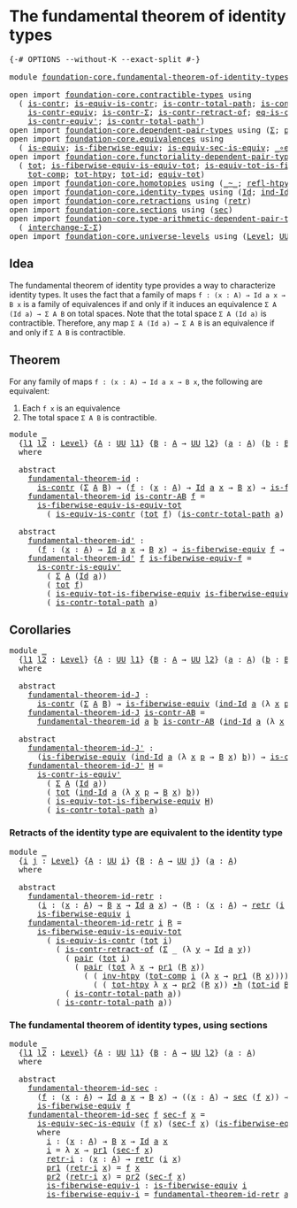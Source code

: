 # The fundamental theorem of identity types

<pre class="Agda"><a id="54" class="Symbol">{-#</a> <a id="58" class="Keyword">OPTIONS</a> <a id="66" class="Pragma">--without-K</a> <a id="78" class="Pragma">--exact-split</a> <a id="92" class="Symbol">#-}</a>

<a id="97" class="Keyword">module</a> <a id="104" href="foundation-core.fundamental-theorem-of-identity-types.html" class="Module">foundation-core.fundamental-theorem-of-identity-types</a> <a id="158" class="Keyword">where</a>

<a id="165" class="Keyword">open</a> <a id="170" class="Keyword">import</a> <a id="177" href="foundation-core.contractible-types.html" class="Module">foundation-core.contractible-types</a> <a id="212" class="Keyword">using</a>
  <a id="220" class="Symbol">(</a> <a id="222" href="foundation-core.contractible-types.html#925" class="Function">is-contr</a><a id="230" class="Symbol">;</a> <a id="232" href="foundation-core.contractible-types.html#3973" class="Function">is-equiv-is-contr</a><a id="249" class="Symbol">;</a> <a id="251" href="foundation-core.contractible-types.html#1970" class="Function">is-contr-total-path</a><a id="270" class="Symbol">;</a> <a id="272" href="foundation-core.contractible-types.html#3461" class="Function">is-contr-is-equiv&#39;</a><a id="290" class="Symbol">;</a>
    <a id="296" href="foundation-core.contractible-types.html#3230" class="Function">is-contr-equiv</a><a id="310" class="Symbol">;</a> <a id="312" href="foundation-core.contractible-types.html#6185" class="Function">is-contr-Σ</a><a id="322" class="Symbol">;</a> <a id="324" href="foundation-core.contractible-types.html#2552" class="Function">is-contr-retract-of</a><a id="343" class="Symbol">;</a> <a id="345" href="foundation-core.contractible-types.html#1232" class="Function">eq-is-contr</a><a id="356" class="Symbol">;</a>
    <a id="362" href="foundation-core.contractible-types.html#3739" class="Function">is-contr-equiv&#39;</a><a id="377" class="Symbol">;</a> <a id="379" href="foundation-core.contractible-types.html#2189" class="Function">is-contr-total-path&#39;</a><a id="399" class="Symbol">)</a>
<a id="401" class="Keyword">open</a> <a id="406" class="Keyword">import</a> <a id="413" href="foundation-core.dependent-pair-types.html" class="Module">foundation-core.dependent-pair-types</a> <a id="450" class="Keyword">using</a> <a id="456" class="Symbol">(</a><a id="457" href="foundation-core.dependent-pair-types.html#502" class="Record">Σ</a><a id="458" class="Symbol">;</a> <a id="460" href="foundation-core.dependent-pair-types.html#575" class="InductiveConstructor">pair</a><a id="464" class="Symbol">;</a> <a id="466" href="foundation-core.dependent-pair-types.html#592" class="Field">pr1</a><a id="469" class="Symbol">;</a> <a id="471" href="foundation-core.dependent-pair-types.html#604" class="Field">pr2</a><a id="474" class="Symbol">)</a>
<a id="476" class="Keyword">open</a> <a id="481" class="Keyword">import</a> <a id="488" href="foundation-core.equivalences.html" class="Module">foundation-core.equivalences</a> <a id="517" class="Keyword">using</a>
  <a id="525" class="Symbol">(</a> <a id="527" href="foundation-core.equivalences.html#1542" class="Function">is-equiv</a><a id="535" class="Symbol">;</a> <a id="537" href="foundation-core.equivalences.html#2081" class="Function">is-fiberwise-equiv</a><a id="555" class="Symbol">;</a> <a id="557" href="foundation-core.equivalences.html#12321" class="Function">is-equiv-sec-is-equiv</a><a id="578" class="Symbol">;</a> <a id="580" href="foundation-core.equivalences.html#7843" class="Function Operator">_∘e_</a><a id="584" class="Symbol">)</a>
<a id="586" class="Keyword">open</a> <a id="591" class="Keyword">import</a> <a id="598" href="foundation-core.functoriality-dependent-pair-types.html" class="Module">foundation-core.functoriality-dependent-pair-types</a> <a id="649" class="Keyword">using</a>
  <a id="657" class="Symbol">(</a> <a id="659" href="foundation-core.functoriality-dependent-pair-types.html#1881" class="Function">tot</a><a id="662" class="Symbol">;</a> <a id="664" href="foundation-core.functoriality-dependent-pair-types.html#6256" class="Function">is-fiberwise-equiv-is-equiv-tot</a><a id="695" class="Symbol">;</a> <a id="697" href="foundation-core.functoriality-dependent-pair-types.html#5869" class="Function">is-equiv-tot-is-fiberwise-equiv</a><a id="728" class="Symbol">;</a>
    <a id="734" href="foundation-core.functoriality-dependent-pair-types.html#3213" class="Function">tot-comp</a><a id="742" class="Symbol">;</a> <a id="744" href="foundation-core.functoriality-dependent-pair-types.html#2789" class="Function">tot-htpy</a><a id="752" class="Symbol">;</a> <a id="754" href="foundation-core.functoriality-dependent-pair-types.html#3042" class="Function">tot-id</a><a id="760" class="Symbol">;</a> <a id="762" href="foundation-core.functoriality-dependent-pair-types.html#6804" class="Function">equiv-tot</a><a id="771" class="Symbol">)</a>
<a id="773" class="Keyword">open</a> <a id="778" class="Keyword">import</a> <a id="785" href="foundation-core.homotopies.html" class="Module">foundation-core.homotopies</a> <a id="812" class="Keyword">using</a> <a id="818" class="Symbol">(</a><a id="819" href="foundation-core.homotopies.html#467" class="Function Operator">_~_</a><a id="822" class="Symbol">;</a> <a id="824" href="foundation-core.homotopies.html#632" class="Function">refl-htpy</a><a id="833" class="Symbol">;</a> <a id="835" href="foundation-core.homotopies.html#889" class="Function">inv-htpy</a><a id="843" class="Symbol">;</a> <a id="845" href="foundation-core.homotopies.html#1058" class="Function Operator">_∙h_</a><a id="849" class="Symbol">)</a>
<a id="851" class="Keyword">open</a> <a id="856" class="Keyword">import</a> <a id="863" href="foundation-core.identity-types.html" class="Module">foundation-core.identity-types</a> <a id="894" class="Keyword">using</a> <a id="900" class="Symbol">(</a><a id="901" href="foundation-core.identity-types.html#641" class="Datatype">Id</a><a id="903" class="Symbol">;</a> <a id="905" href="foundation-core.identity-types.html#979" class="Function">ind-Id</a><a id="911" class="Symbol">;</a> <a id="913" href="foundation-core.identity-types.html#1552" class="Function">inv</a><a id="916" class="Symbol">;</a> <a id="918" href="foundation-core.identity-types.html#1239" class="Function Operator">_∙_</a><a id="921" class="Symbol">)</a>
<a id="923" class="Keyword">open</a> <a id="928" class="Keyword">import</a> <a id="935" href="foundation-core.retractions.html" class="Module">foundation-core.retractions</a> <a id="963" class="Keyword">using</a> <a id="969" class="Symbol">(</a><a id="970" href="foundation-core.retractions.html#593" class="Function">retr</a><a id="974" class="Symbol">)</a>
<a id="976" class="Keyword">open</a> <a id="981" class="Keyword">import</a> <a id="988" href="foundation-core.sections.html" class="Module">foundation-core.sections</a> <a id="1013" class="Keyword">using</a> <a id="1019" class="Symbol">(</a><a id="1020" href="foundation-core.sections.html#521" class="Function">sec</a><a id="1023" class="Symbol">)</a>
<a id="1025" class="Keyword">open</a> <a id="1030" class="Keyword">import</a> <a id="1037" href="foundation-core.type-arithmetic-dependent-pair-types.html" class="Module">foundation-core.type-arithmetic-dependent-pair-types</a> <a id="1090" class="Keyword">using</a>
  <a id="1098" class="Symbol">(</a> <a id="1100" href="foundation-core.type-arithmetic-dependent-pair-types.html#8847" class="Function">interchange-Σ-Σ</a><a id="1115" class="Symbol">)</a>
<a id="1117" class="Keyword">open</a> <a id="1122" class="Keyword">import</a> <a id="1129" href="foundation-core.universe-levels.html" class="Module">foundation-core.universe-levels</a> <a id="1161" class="Keyword">using</a> <a id="1167" class="Symbol">(</a><a id="1168" href="Agda.Primitive.html#597" class="Postulate">Level</a><a id="1173" class="Symbol">;</a> <a id="1175" href="foundation-core.universe-levels.html#222" class="Primitive">UU</a><a id="1177" class="Symbol">)</a>
</pre>
## Idea

The fundamental theorem of identity type provides a way to characterize identity types. It uses the fact that a family of maps `f : (x : A) → Id a x → B x` is a family of equivalences if and only if it induces an equivalence `Σ A (Id a) → Σ A B` on total spaces. Note that the total space `Σ A (Id a)` is contractible. Therefore, any map `Σ A (Id a) → Σ A B` is an equivalence if and only if `Σ A B` is contractible.

## Theorem

For any family of maps `f : (x : A) → Id a x → B x`, the following are equivalent:
1. Each `f x` is an equivalence
2. The total space `Σ A B` is contractible.

<pre class="Agda"><a id="1791" class="Keyword">module</a> <a id="1798" href="foundation-core.fundamental-theorem-of-identity-types.html#1798" class="Module">_</a>
  <a id="1802" class="Symbol">{</a><a id="1803" href="foundation-core.fundamental-theorem-of-identity-types.html#1803" class="Bound">l1</a> <a id="1806" href="foundation-core.fundamental-theorem-of-identity-types.html#1806" class="Bound">l2</a> <a id="1809" class="Symbol">:</a> <a id="1811" href="Agda.Primitive.html#597" class="Postulate">Level</a><a id="1816" class="Symbol">}</a> <a id="1818" class="Symbol">{</a><a id="1819" href="foundation-core.fundamental-theorem-of-identity-types.html#1819" class="Bound">A</a> <a id="1821" class="Symbol">:</a> <a id="1823" href="foundation-core.universe-levels.html#222" class="Primitive">UU</a> <a id="1826" href="foundation-core.fundamental-theorem-of-identity-types.html#1803" class="Bound">l1</a><a id="1828" class="Symbol">}</a> <a id="1830" class="Symbol">{</a><a id="1831" href="foundation-core.fundamental-theorem-of-identity-types.html#1831" class="Bound">B</a> <a id="1833" class="Symbol">:</a> <a id="1835" href="foundation-core.fundamental-theorem-of-identity-types.html#1819" class="Bound">A</a> <a id="1837" class="Symbol">→</a> <a id="1839" href="foundation-core.universe-levels.html#222" class="Primitive">UU</a> <a id="1842" href="foundation-core.fundamental-theorem-of-identity-types.html#1806" class="Bound">l2</a><a id="1844" class="Symbol">}</a> <a id="1846" class="Symbol">(</a><a id="1847" href="foundation-core.fundamental-theorem-of-identity-types.html#1847" class="Bound">a</a> <a id="1849" class="Symbol">:</a> <a id="1851" href="foundation-core.fundamental-theorem-of-identity-types.html#1819" class="Bound">A</a><a id="1852" class="Symbol">)</a> <a id="1854" class="Symbol">(</a><a id="1855" href="foundation-core.fundamental-theorem-of-identity-types.html#1855" class="Bound">b</a> <a id="1857" class="Symbol">:</a> <a id="1859" href="foundation-core.fundamental-theorem-of-identity-types.html#1831" class="Bound">B</a> <a id="1861" href="foundation-core.fundamental-theorem-of-identity-types.html#1847" class="Bound">a</a><a id="1862" class="Symbol">)</a>
  <a id="1866" class="Keyword">where</a>

  <a id="1875" class="Keyword">abstract</a>
    <a id="1888" href="foundation-core.fundamental-theorem-of-identity-types.html#1888" class="Function">fundamental-theorem-id</a> <a id="1911" class="Symbol">:</a>
      <a id="1919" href="foundation-core.contractible-types.html#925" class="Function">is-contr</a> <a id="1928" class="Symbol">(</a><a id="1929" href="foundation-core.dependent-pair-types.html#502" class="Record">Σ</a> <a id="1931" href="foundation-core.fundamental-theorem-of-identity-types.html#1819" class="Bound">A</a> <a id="1933" href="foundation-core.fundamental-theorem-of-identity-types.html#1831" class="Bound">B</a><a id="1934" class="Symbol">)</a> <a id="1936" class="Symbol">→</a> <a id="1938" class="Symbol">(</a><a id="1939" href="foundation-core.fundamental-theorem-of-identity-types.html#1939" class="Bound">f</a> <a id="1941" class="Symbol">:</a> <a id="1943" class="Symbol">(</a><a id="1944" href="foundation-core.fundamental-theorem-of-identity-types.html#1944" class="Bound">x</a> <a id="1946" class="Symbol">:</a> <a id="1948" href="foundation-core.fundamental-theorem-of-identity-types.html#1819" class="Bound">A</a><a id="1949" class="Symbol">)</a> <a id="1951" class="Symbol">→</a> <a id="1953" href="foundation-core.identity-types.html#641" class="Datatype">Id</a> <a id="1956" href="foundation-core.fundamental-theorem-of-identity-types.html#1847" class="Bound">a</a> <a id="1958" href="foundation-core.fundamental-theorem-of-identity-types.html#1944" class="Bound">x</a> <a id="1960" class="Symbol">→</a> <a id="1962" href="foundation-core.fundamental-theorem-of-identity-types.html#1831" class="Bound">B</a> <a id="1964" href="foundation-core.fundamental-theorem-of-identity-types.html#1944" class="Bound">x</a><a id="1965" class="Symbol">)</a> <a id="1967" class="Symbol">→</a> <a id="1969" href="foundation-core.equivalences.html#2081" class="Function">is-fiberwise-equiv</a> <a id="1988" href="foundation-core.fundamental-theorem-of-identity-types.html#1939" class="Bound">f</a>
    <a id="1994" href="foundation-core.fundamental-theorem-of-identity-types.html#1888" class="Function">fundamental-theorem-id</a> <a id="2017" href="foundation-core.fundamental-theorem-of-identity-types.html#2017" class="Bound">is-contr-AB</a> <a id="2029" href="foundation-core.fundamental-theorem-of-identity-types.html#2029" class="Bound">f</a> <a id="2031" class="Symbol">=</a>
      <a id="2039" href="foundation-core.functoriality-dependent-pair-types.html#6256" class="Function">is-fiberwise-equiv-is-equiv-tot</a>
        <a id="2079" class="Symbol">(</a> <a id="2081" href="foundation-core.contractible-types.html#3973" class="Function">is-equiv-is-contr</a> <a id="2099" class="Symbol">(</a><a id="2100" href="foundation-core.functoriality-dependent-pair-types.html#1881" class="Function">tot</a> <a id="2104" href="foundation-core.fundamental-theorem-of-identity-types.html#2029" class="Bound">f</a><a id="2105" class="Symbol">)</a> <a id="2107" class="Symbol">(</a><a id="2108" href="foundation-core.contractible-types.html#1970" class="Function">is-contr-total-path</a> <a id="2128" href="foundation-core.fundamental-theorem-of-identity-types.html#1847" class="Bound">a</a><a id="2129" class="Symbol">)</a> <a id="2131" href="foundation-core.fundamental-theorem-of-identity-types.html#2017" class="Bound">is-contr-AB</a><a id="2142" class="Symbol">)</a>

  <a id="2147" class="Keyword">abstract</a>
    <a id="2160" href="foundation-core.fundamental-theorem-of-identity-types.html#2160" class="Function">fundamental-theorem-id&#39;</a> <a id="2184" class="Symbol">:</a>
      <a id="2192" class="Symbol">(</a><a id="2193" href="foundation-core.fundamental-theorem-of-identity-types.html#2193" class="Bound">f</a> <a id="2195" class="Symbol">:</a> <a id="2197" class="Symbol">(</a><a id="2198" href="foundation-core.fundamental-theorem-of-identity-types.html#2198" class="Bound">x</a> <a id="2200" class="Symbol">:</a> <a id="2202" href="foundation-core.fundamental-theorem-of-identity-types.html#1819" class="Bound">A</a><a id="2203" class="Symbol">)</a> <a id="2205" class="Symbol">→</a> <a id="2207" href="foundation-core.identity-types.html#641" class="Datatype">Id</a> <a id="2210" href="foundation-core.fundamental-theorem-of-identity-types.html#1847" class="Bound">a</a> <a id="2212" href="foundation-core.fundamental-theorem-of-identity-types.html#2198" class="Bound">x</a> <a id="2214" class="Symbol">→</a> <a id="2216" href="foundation-core.fundamental-theorem-of-identity-types.html#1831" class="Bound">B</a> <a id="2218" href="foundation-core.fundamental-theorem-of-identity-types.html#2198" class="Bound">x</a><a id="2219" class="Symbol">)</a> <a id="2221" class="Symbol">→</a> <a id="2223" href="foundation-core.equivalences.html#2081" class="Function">is-fiberwise-equiv</a> <a id="2242" href="foundation-core.fundamental-theorem-of-identity-types.html#2193" class="Bound">f</a> <a id="2244" class="Symbol">→</a> <a id="2246" href="foundation-core.contractible-types.html#925" class="Function">is-contr</a> <a id="2255" class="Symbol">(</a><a id="2256" href="foundation-core.dependent-pair-types.html#502" class="Record">Σ</a> <a id="2258" href="foundation-core.fundamental-theorem-of-identity-types.html#1819" class="Bound">A</a> <a id="2260" href="foundation-core.fundamental-theorem-of-identity-types.html#1831" class="Bound">B</a><a id="2261" class="Symbol">)</a>
    <a id="2267" href="foundation-core.fundamental-theorem-of-identity-types.html#2160" class="Function">fundamental-theorem-id&#39;</a> <a id="2291" href="foundation-core.fundamental-theorem-of-identity-types.html#2291" class="Bound">f</a> <a id="2293" href="foundation-core.fundamental-theorem-of-identity-types.html#2293" class="Bound">is-fiberwise-equiv-f</a> <a id="2314" class="Symbol">=</a>
      <a id="2322" href="foundation-core.contractible-types.html#3461" class="Function">is-contr-is-equiv&#39;</a>
        <a id="2349" class="Symbol">(</a> <a id="2351" href="foundation-core.dependent-pair-types.html#502" class="Record">Σ</a> <a id="2353" href="foundation-core.fundamental-theorem-of-identity-types.html#1819" class="Bound">A</a> <a id="2355" class="Symbol">(</a><a id="2356" href="foundation-core.identity-types.html#641" class="Datatype">Id</a> <a id="2359" href="foundation-core.fundamental-theorem-of-identity-types.html#1847" class="Bound">a</a><a id="2360" class="Symbol">))</a>
        <a id="2371" class="Symbol">(</a> <a id="2373" href="foundation-core.functoriality-dependent-pair-types.html#1881" class="Function">tot</a> <a id="2377" href="foundation-core.fundamental-theorem-of-identity-types.html#2291" class="Bound">f</a><a id="2378" class="Symbol">)</a>
        <a id="2388" class="Symbol">(</a> <a id="2390" href="foundation-core.functoriality-dependent-pair-types.html#5869" class="Function">is-equiv-tot-is-fiberwise-equiv</a> <a id="2422" href="foundation-core.fundamental-theorem-of-identity-types.html#2293" class="Bound">is-fiberwise-equiv-f</a><a id="2442" class="Symbol">)</a>
        <a id="2452" class="Symbol">(</a> <a id="2454" href="foundation-core.contractible-types.html#1970" class="Function">is-contr-total-path</a> <a id="2474" href="foundation-core.fundamental-theorem-of-identity-types.html#1847" class="Bound">a</a><a id="2475" class="Symbol">)</a>
</pre>
## Corollaries

<pre class="Agda"><a id="2506" class="Keyword">module</a> <a id="2513" href="foundation-core.fundamental-theorem-of-identity-types.html#2513" class="Module">_</a>
  <a id="2517" class="Symbol">{</a><a id="2518" href="foundation-core.fundamental-theorem-of-identity-types.html#2518" class="Bound">l1</a> <a id="2521" href="foundation-core.fundamental-theorem-of-identity-types.html#2521" class="Bound">l2</a> <a id="2524" class="Symbol">:</a> <a id="2526" href="Agda.Primitive.html#597" class="Postulate">Level</a><a id="2531" class="Symbol">}</a> <a id="2533" class="Symbol">{</a><a id="2534" href="foundation-core.fundamental-theorem-of-identity-types.html#2534" class="Bound">A</a> <a id="2536" class="Symbol">:</a> <a id="2538" href="foundation-core.universe-levels.html#222" class="Primitive">UU</a> <a id="2541" href="foundation-core.fundamental-theorem-of-identity-types.html#2518" class="Bound">l1</a><a id="2543" class="Symbol">}</a> <a id="2545" class="Symbol">{</a><a id="2546" href="foundation-core.fundamental-theorem-of-identity-types.html#2546" class="Bound">B</a> <a id="2548" class="Symbol">:</a> <a id="2550" href="foundation-core.fundamental-theorem-of-identity-types.html#2534" class="Bound">A</a> <a id="2552" class="Symbol">→</a> <a id="2554" href="foundation-core.universe-levels.html#222" class="Primitive">UU</a> <a id="2557" href="foundation-core.fundamental-theorem-of-identity-types.html#2521" class="Bound">l2</a><a id="2559" class="Symbol">}</a> <a id="2561" class="Symbol">(</a><a id="2562" href="foundation-core.fundamental-theorem-of-identity-types.html#2562" class="Bound">a</a> <a id="2564" class="Symbol">:</a> <a id="2566" href="foundation-core.fundamental-theorem-of-identity-types.html#2534" class="Bound">A</a><a id="2567" class="Symbol">)</a> <a id="2569" class="Symbol">(</a><a id="2570" href="foundation-core.fundamental-theorem-of-identity-types.html#2570" class="Bound">b</a> <a id="2572" class="Symbol">:</a> <a id="2574" href="foundation-core.fundamental-theorem-of-identity-types.html#2546" class="Bound">B</a> <a id="2576" href="foundation-core.fundamental-theorem-of-identity-types.html#2562" class="Bound">a</a><a id="2577" class="Symbol">)</a>
  <a id="2581" class="Keyword">where</a>
  
  <a id="2592" class="Keyword">abstract</a> 
    <a id="2606" href="foundation-core.fundamental-theorem-of-identity-types.html#2606" class="Function">fundamental-theorem-id-J</a> <a id="2631" class="Symbol">:</a>
      <a id="2639" href="foundation-core.contractible-types.html#925" class="Function">is-contr</a> <a id="2648" class="Symbol">(</a><a id="2649" href="foundation-core.dependent-pair-types.html#502" class="Record">Σ</a> <a id="2651" href="foundation-core.fundamental-theorem-of-identity-types.html#2534" class="Bound">A</a> <a id="2653" href="foundation-core.fundamental-theorem-of-identity-types.html#2546" class="Bound">B</a><a id="2654" class="Symbol">)</a> <a id="2656" class="Symbol">→</a> <a id="2658" href="foundation-core.equivalences.html#2081" class="Function">is-fiberwise-equiv</a> <a id="2677" class="Symbol">(</a><a id="2678" href="foundation-core.identity-types.html#979" class="Function">ind-Id</a> <a id="2685" href="foundation-core.fundamental-theorem-of-identity-types.html#2562" class="Bound">a</a> <a id="2687" class="Symbol">(λ</a> <a id="2690" href="foundation-core.fundamental-theorem-of-identity-types.html#2690" class="Bound">x</a> <a id="2692" href="foundation-core.fundamental-theorem-of-identity-types.html#2692" class="Bound">p</a> <a id="2694" class="Symbol">→</a> <a id="2696" href="foundation-core.fundamental-theorem-of-identity-types.html#2546" class="Bound">B</a> <a id="2698" href="foundation-core.fundamental-theorem-of-identity-types.html#2690" class="Bound">x</a><a id="2699" class="Symbol">)</a> <a id="2701" href="foundation-core.fundamental-theorem-of-identity-types.html#2570" class="Bound">b</a><a id="2702" class="Symbol">)</a>
    <a id="2708" href="foundation-core.fundamental-theorem-of-identity-types.html#2606" class="Function">fundamental-theorem-id-J</a> <a id="2733" href="foundation-core.fundamental-theorem-of-identity-types.html#2733" class="Bound">is-contr-AB</a> <a id="2745" class="Symbol">=</a>
      <a id="2753" href="foundation-core.fundamental-theorem-of-identity-types.html#1888" class="Function">fundamental-theorem-id</a> <a id="2776" href="foundation-core.fundamental-theorem-of-identity-types.html#2562" class="Bound">a</a> <a id="2778" href="foundation-core.fundamental-theorem-of-identity-types.html#2570" class="Bound">b</a> <a id="2780" href="foundation-core.fundamental-theorem-of-identity-types.html#2733" class="Bound">is-contr-AB</a> <a id="2792" class="Symbol">(</a><a id="2793" href="foundation-core.identity-types.html#979" class="Function">ind-Id</a> <a id="2800" href="foundation-core.fundamental-theorem-of-identity-types.html#2562" class="Bound">a</a> <a id="2802" class="Symbol">(λ</a> <a id="2805" href="foundation-core.fundamental-theorem-of-identity-types.html#2805" class="Bound">x</a> <a id="2807" href="foundation-core.fundamental-theorem-of-identity-types.html#2807" class="Bound">p</a> <a id="2809" class="Symbol">→</a> <a id="2811" href="foundation-core.fundamental-theorem-of-identity-types.html#2546" class="Bound">B</a> <a id="2813" href="foundation-core.fundamental-theorem-of-identity-types.html#2805" class="Bound">x</a><a id="2814" class="Symbol">)</a> <a id="2816" href="foundation-core.fundamental-theorem-of-identity-types.html#2570" class="Bound">b</a><a id="2817" class="Symbol">)</a>

  <a id="2822" class="Keyword">abstract</a>
    <a id="2835" href="foundation-core.fundamental-theorem-of-identity-types.html#2835" class="Function">fundamental-theorem-id-J&#39;</a> <a id="2861" class="Symbol">:</a>
      <a id="2869" class="Symbol">(</a><a id="2870" href="foundation-core.equivalences.html#2081" class="Function">is-fiberwise-equiv</a> <a id="2889" class="Symbol">(</a><a id="2890" href="foundation-core.identity-types.html#979" class="Function">ind-Id</a> <a id="2897" href="foundation-core.fundamental-theorem-of-identity-types.html#2562" class="Bound">a</a> <a id="2899" class="Symbol">(λ</a> <a id="2902" href="foundation-core.fundamental-theorem-of-identity-types.html#2902" class="Bound">x</a> <a id="2904" href="foundation-core.fundamental-theorem-of-identity-types.html#2904" class="Bound">p</a> <a id="2906" class="Symbol">→</a> <a id="2908" href="foundation-core.fundamental-theorem-of-identity-types.html#2546" class="Bound">B</a> <a id="2910" href="foundation-core.fundamental-theorem-of-identity-types.html#2902" class="Bound">x</a><a id="2911" class="Symbol">)</a> <a id="2913" href="foundation-core.fundamental-theorem-of-identity-types.html#2570" class="Bound">b</a><a id="2914" class="Symbol">))</a> <a id="2917" class="Symbol">→</a> <a id="2919" href="foundation-core.contractible-types.html#925" class="Function">is-contr</a> <a id="2928" class="Symbol">(</a><a id="2929" href="foundation-core.dependent-pair-types.html#502" class="Record">Σ</a> <a id="2931" href="foundation-core.fundamental-theorem-of-identity-types.html#2534" class="Bound">A</a> <a id="2933" href="foundation-core.fundamental-theorem-of-identity-types.html#2546" class="Bound">B</a><a id="2934" class="Symbol">)</a>
    <a id="2940" href="foundation-core.fundamental-theorem-of-identity-types.html#2835" class="Function">fundamental-theorem-id-J&#39;</a> <a id="2966" href="foundation-core.fundamental-theorem-of-identity-types.html#2966" class="Bound">H</a> <a id="2968" class="Symbol">=</a>
      <a id="2976" href="foundation-core.contractible-types.html#3461" class="Function">is-contr-is-equiv&#39;</a>
        <a id="3003" class="Symbol">(</a> <a id="3005" href="foundation-core.dependent-pair-types.html#502" class="Record">Σ</a> <a id="3007" href="foundation-core.fundamental-theorem-of-identity-types.html#2534" class="Bound">A</a> <a id="3009" class="Symbol">(</a><a id="3010" href="foundation-core.identity-types.html#641" class="Datatype">Id</a> <a id="3013" href="foundation-core.fundamental-theorem-of-identity-types.html#2562" class="Bound">a</a><a id="3014" class="Symbol">))</a>
        <a id="3025" class="Symbol">(</a> <a id="3027" href="foundation-core.functoriality-dependent-pair-types.html#1881" class="Function">tot</a> <a id="3031" class="Symbol">(</a><a id="3032" href="foundation-core.identity-types.html#979" class="Function">ind-Id</a> <a id="3039" href="foundation-core.fundamental-theorem-of-identity-types.html#2562" class="Bound">a</a> <a id="3041" class="Symbol">(λ</a> <a id="3044" href="foundation-core.fundamental-theorem-of-identity-types.html#3044" class="Bound">x</a> <a id="3046" href="foundation-core.fundamental-theorem-of-identity-types.html#3046" class="Bound">p</a> <a id="3048" class="Symbol">→</a> <a id="3050" href="foundation-core.fundamental-theorem-of-identity-types.html#2546" class="Bound">B</a> <a id="3052" href="foundation-core.fundamental-theorem-of-identity-types.html#3044" class="Bound">x</a><a id="3053" class="Symbol">)</a> <a id="3055" href="foundation-core.fundamental-theorem-of-identity-types.html#2570" class="Bound">b</a><a id="3056" class="Symbol">))</a>
        <a id="3067" class="Symbol">(</a> <a id="3069" href="foundation-core.functoriality-dependent-pair-types.html#5869" class="Function">is-equiv-tot-is-fiberwise-equiv</a> <a id="3101" href="foundation-core.fundamental-theorem-of-identity-types.html#2966" class="Bound">H</a><a id="3102" class="Symbol">)</a>
        <a id="3112" class="Symbol">(</a> <a id="3114" href="foundation-core.contractible-types.html#1970" class="Function">is-contr-total-path</a> <a id="3134" href="foundation-core.fundamental-theorem-of-identity-types.html#2562" class="Bound">a</a><a id="3135" class="Symbol">)</a>
</pre>
### Retracts of the identity type are equivalent to the identity type

<pre class="Agda"><a id="3221" class="Keyword">module</a> <a id="3228" href="foundation-core.fundamental-theorem-of-identity-types.html#3228" class="Module">_</a>
  <a id="3232" class="Symbol">{</a><a id="3233" href="foundation-core.fundamental-theorem-of-identity-types.html#3233" class="Bound">i</a> <a id="3235" href="foundation-core.fundamental-theorem-of-identity-types.html#3235" class="Bound">j</a> <a id="3237" class="Symbol">:</a> <a id="3239" href="Agda.Primitive.html#597" class="Postulate">Level</a><a id="3244" class="Symbol">}</a> <a id="3246" class="Symbol">{</a><a id="3247" href="foundation-core.fundamental-theorem-of-identity-types.html#3247" class="Bound">A</a> <a id="3249" class="Symbol">:</a> <a id="3251" href="foundation-core.universe-levels.html#222" class="Primitive">UU</a> <a id="3254" href="foundation-core.fundamental-theorem-of-identity-types.html#3233" class="Bound">i</a><a id="3255" class="Symbol">}</a> <a id="3257" class="Symbol">{</a><a id="3258" href="foundation-core.fundamental-theorem-of-identity-types.html#3258" class="Bound">B</a> <a id="3260" class="Symbol">:</a> <a id="3262" href="foundation-core.fundamental-theorem-of-identity-types.html#3247" class="Bound">A</a> <a id="3264" class="Symbol">→</a> <a id="3266" href="foundation-core.universe-levels.html#222" class="Primitive">UU</a> <a id="3269" href="foundation-core.fundamental-theorem-of-identity-types.html#3235" class="Bound">j</a><a id="3270" class="Symbol">}</a> <a id="3272" class="Symbol">(</a><a id="3273" href="foundation-core.fundamental-theorem-of-identity-types.html#3273" class="Bound">a</a> <a id="3275" class="Symbol">:</a> <a id="3277" href="foundation-core.fundamental-theorem-of-identity-types.html#3247" class="Bound">A</a><a id="3278" class="Symbol">)</a>
  <a id="3282" class="Keyword">where</a>

  <a id="3291" class="Keyword">abstract</a>
    <a id="3304" href="foundation-core.fundamental-theorem-of-identity-types.html#3304" class="Function">fundamental-theorem-id-retr</a> <a id="3332" class="Symbol">:</a>
      <a id="3340" class="Symbol">(</a><a id="3341" href="foundation-core.fundamental-theorem-of-identity-types.html#3341" class="Bound">i</a> <a id="3343" class="Symbol">:</a> <a id="3345" class="Symbol">(</a><a id="3346" href="foundation-core.fundamental-theorem-of-identity-types.html#3346" class="Bound">x</a> <a id="3348" class="Symbol">:</a> <a id="3350" href="foundation-core.fundamental-theorem-of-identity-types.html#3247" class="Bound">A</a><a id="3351" class="Symbol">)</a> <a id="3353" class="Symbol">→</a> <a id="3355" href="foundation-core.fundamental-theorem-of-identity-types.html#3258" class="Bound">B</a> <a id="3357" href="foundation-core.fundamental-theorem-of-identity-types.html#3346" class="Bound">x</a> <a id="3359" class="Symbol">→</a> <a id="3361" href="foundation-core.identity-types.html#641" class="Datatype">Id</a> <a id="3364" href="foundation-core.fundamental-theorem-of-identity-types.html#3273" class="Bound">a</a> <a id="3366" href="foundation-core.fundamental-theorem-of-identity-types.html#3346" class="Bound">x</a><a id="3367" class="Symbol">)</a> <a id="3369" class="Symbol">→</a> <a id="3371" class="Symbol">(</a><a id="3372" href="foundation-core.fundamental-theorem-of-identity-types.html#3372" class="Bound">R</a> <a id="3374" class="Symbol">:</a> <a id="3376" class="Symbol">(</a><a id="3377" href="foundation-core.fundamental-theorem-of-identity-types.html#3377" class="Bound">x</a> <a id="3379" class="Symbol">:</a> <a id="3381" href="foundation-core.fundamental-theorem-of-identity-types.html#3247" class="Bound">A</a><a id="3382" class="Symbol">)</a> <a id="3384" class="Symbol">→</a> <a id="3386" href="foundation-core.retractions.html#593" class="Function">retr</a> <a id="3391" class="Symbol">(</a><a id="3392" href="foundation-core.fundamental-theorem-of-identity-types.html#3341" class="Bound">i</a> <a id="3394" href="foundation-core.fundamental-theorem-of-identity-types.html#3377" class="Bound">x</a><a id="3395" class="Symbol">))</a> <a id="3398" class="Symbol">→</a>
      <a id="3406" href="foundation-core.equivalences.html#2081" class="Function">is-fiberwise-equiv</a> <a id="3425" href="foundation-core.fundamental-theorem-of-identity-types.html#3341" class="Bound">i</a>
    <a id="3431" href="foundation-core.fundamental-theorem-of-identity-types.html#3304" class="Function">fundamental-theorem-id-retr</a> <a id="3459" href="foundation-core.fundamental-theorem-of-identity-types.html#3459" class="Bound">i</a> <a id="3461" href="foundation-core.fundamental-theorem-of-identity-types.html#3461" class="Bound">R</a> <a id="3463" class="Symbol">=</a>
      <a id="3471" href="foundation-core.functoriality-dependent-pair-types.html#6256" class="Function">is-fiberwise-equiv-is-equiv-tot</a>
        <a id="3511" class="Symbol">(</a> <a id="3513" href="foundation-core.contractible-types.html#3973" class="Function">is-equiv-is-contr</a> <a id="3531" class="Symbol">(</a><a id="3532" href="foundation-core.functoriality-dependent-pair-types.html#1881" class="Function">tot</a> <a id="3536" href="foundation-core.fundamental-theorem-of-identity-types.html#3459" class="Bound">i</a><a id="3537" class="Symbol">)</a>
          <a id="3549" class="Symbol">(</a> <a id="3551" href="foundation-core.contractible-types.html#2552" class="Function">is-contr-retract-of</a> <a id="3571" class="Symbol">(</a><a id="3572" href="foundation-core.dependent-pair-types.html#502" class="Record">Σ</a> <a id="3574" class="Symbol">_</a> <a id="3576" class="Symbol">(λ</a> <a id="3579" href="foundation-core.fundamental-theorem-of-identity-types.html#3579" class="Bound">y</a> <a id="3581" class="Symbol">→</a> <a id="3583" href="foundation-core.identity-types.html#641" class="Datatype">Id</a> <a id="3586" href="foundation-core.fundamental-theorem-of-identity-types.html#3273" class="Bound">a</a> <a id="3588" href="foundation-core.fundamental-theorem-of-identity-types.html#3579" class="Bound">y</a><a id="3589" class="Symbol">))</a>
            <a id="3604" class="Symbol">(</a> <a id="3606" href="foundation-core.dependent-pair-types.html#575" class="InductiveConstructor">pair</a> <a id="3611" class="Symbol">(</a><a id="3612" href="foundation-core.functoriality-dependent-pair-types.html#1881" class="Function">tot</a> <a id="3616" href="foundation-core.fundamental-theorem-of-identity-types.html#3459" class="Bound">i</a><a id="3617" class="Symbol">)</a>
              <a id="3633" class="Symbol">(</a> <a id="3635" href="foundation-core.dependent-pair-types.html#575" class="InductiveConstructor">pair</a> <a id="3640" class="Symbol">(</a><a id="3641" href="foundation-core.functoriality-dependent-pair-types.html#1881" class="Function">tot</a> <a id="3645" class="Symbol">λ</a> <a id="3647" href="foundation-core.fundamental-theorem-of-identity-types.html#3647" class="Bound">x</a> <a id="3649" class="Symbol">→</a> <a id="3651" href="foundation-core.dependent-pair-types.html#592" class="Field">pr1</a> <a id="3655" class="Symbol">(</a><a id="3656" href="foundation-core.fundamental-theorem-of-identity-types.html#3461" class="Bound">R</a> <a id="3658" href="foundation-core.fundamental-theorem-of-identity-types.html#3647" class="Bound">x</a><a id="3659" class="Symbol">))</a>
                <a id="3678" class="Symbol">(</a> <a id="3680" class="Symbol">(</a> <a id="3682" href="foundation-core.homotopies.html#889" class="Function">inv-htpy</a> <a id="3691" class="Symbol">(</a><a id="3692" href="foundation-core.functoriality-dependent-pair-types.html#3213" class="Function">tot-comp</a> <a id="3701" href="foundation-core.fundamental-theorem-of-identity-types.html#3459" class="Bound">i</a> <a id="3703" class="Symbol">(λ</a> <a id="3706" href="foundation-core.fundamental-theorem-of-identity-types.html#3706" class="Bound">x</a> <a id="3708" class="Symbol">→</a> <a id="3710" href="foundation-core.dependent-pair-types.html#592" class="Field">pr1</a> <a id="3714" class="Symbol">(</a><a id="3715" href="foundation-core.fundamental-theorem-of-identity-types.html#3461" class="Bound">R</a> <a id="3717" href="foundation-core.fundamental-theorem-of-identity-types.html#3706" class="Bound">x</a><a id="3718" class="Symbol">))))</a> <a id="3723" href="foundation-core.homotopies.html#1058" class="Function Operator">∙h</a>
                  <a id="3744" class="Symbol">(</a> <a id="3746" class="Symbol">(</a> <a id="3748" href="foundation-core.functoriality-dependent-pair-types.html#2789" class="Function">tot-htpy</a> <a id="3757" class="Symbol">λ</a> <a id="3759" href="foundation-core.fundamental-theorem-of-identity-types.html#3759" class="Bound">x</a> <a id="3761" class="Symbol">→</a> <a id="3763" href="foundation-core.dependent-pair-types.html#604" class="Field">pr2</a> <a id="3767" class="Symbol">(</a><a id="3768" href="foundation-core.fundamental-theorem-of-identity-types.html#3461" class="Bound">R</a> <a id="3770" href="foundation-core.fundamental-theorem-of-identity-types.html#3759" class="Bound">x</a><a id="3771" class="Symbol">))</a> <a id="3774" href="foundation-core.homotopies.html#1058" class="Function Operator">∙h</a> <a id="3777" class="Symbol">(</a><a id="3778" href="foundation-core.functoriality-dependent-pair-types.html#3042" class="Function">tot-id</a> <a id="3785" href="foundation-core.fundamental-theorem-of-identity-types.html#3258" class="Bound">B</a><a id="3786" class="Symbol">)))))</a>
            <a id="3804" class="Symbol">(</a> <a id="3806" href="foundation-core.contractible-types.html#1970" class="Function">is-contr-total-path</a> <a id="3826" href="foundation-core.fundamental-theorem-of-identity-types.html#3273" class="Bound">a</a><a id="3827" class="Symbol">))</a>
          <a id="3840" class="Symbol">(</a> <a id="3842" href="foundation-core.contractible-types.html#1970" class="Function">is-contr-total-path</a> <a id="3862" href="foundation-core.fundamental-theorem-of-identity-types.html#3273" class="Bound">a</a><a id="3863" class="Symbol">))</a>
</pre>
### The fundamental theorem of identity types, using sections

<pre class="Agda"><a id="3942" class="Keyword">module</a> <a id="3949" href="foundation-core.fundamental-theorem-of-identity-types.html#3949" class="Module">_</a>
  <a id="3953" class="Symbol">{</a><a id="3954" href="foundation-core.fundamental-theorem-of-identity-types.html#3954" class="Bound">l1</a> <a id="3957" href="foundation-core.fundamental-theorem-of-identity-types.html#3957" class="Bound">l2</a> <a id="3960" class="Symbol">:</a> <a id="3962" href="Agda.Primitive.html#597" class="Postulate">Level</a><a id="3967" class="Symbol">}</a> <a id="3969" class="Symbol">{</a><a id="3970" href="foundation-core.fundamental-theorem-of-identity-types.html#3970" class="Bound">A</a> <a id="3972" class="Symbol">:</a> <a id="3974" href="foundation-core.universe-levels.html#222" class="Primitive">UU</a> <a id="3977" href="foundation-core.fundamental-theorem-of-identity-types.html#3954" class="Bound">l1</a><a id="3979" class="Symbol">}</a> <a id="3981" class="Symbol">{</a><a id="3982" href="foundation-core.fundamental-theorem-of-identity-types.html#3982" class="Bound">B</a> <a id="3984" class="Symbol">:</a> <a id="3986" href="foundation-core.fundamental-theorem-of-identity-types.html#3970" class="Bound">A</a> <a id="3988" class="Symbol">→</a> <a id="3990" href="foundation-core.universe-levels.html#222" class="Primitive">UU</a> <a id="3993" href="foundation-core.fundamental-theorem-of-identity-types.html#3957" class="Bound">l2</a><a id="3995" class="Symbol">}</a> <a id="3997" class="Symbol">(</a><a id="3998" href="foundation-core.fundamental-theorem-of-identity-types.html#3998" class="Bound">a</a> <a id="4000" class="Symbol">:</a> <a id="4002" href="foundation-core.fundamental-theorem-of-identity-types.html#3970" class="Bound">A</a><a id="4003" class="Symbol">)</a>
  <a id="4007" class="Keyword">where</a>

  <a id="4016" class="Keyword">abstract</a>
    <a id="4029" href="foundation-core.fundamental-theorem-of-identity-types.html#4029" class="Function">fundamental-theorem-id-sec</a> <a id="4056" class="Symbol">:</a>
      <a id="4064" class="Symbol">(</a><a id="4065" href="foundation-core.fundamental-theorem-of-identity-types.html#4065" class="Bound">f</a> <a id="4067" class="Symbol">:</a> <a id="4069" class="Symbol">(</a><a id="4070" href="foundation-core.fundamental-theorem-of-identity-types.html#4070" class="Bound">x</a> <a id="4072" class="Symbol">:</a> <a id="4074" href="foundation-core.fundamental-theorem-of-identity-types.html#3970" class="Bound">A</a><a id="4075" class="Symbol">)</a> <a id="4077" class="Symbol">→</a> <a id="4079" href="foundation-core.identity-types.html#641" class="Datatype">Id</a> <a id="4082" href="foundation-core.fundamental-theorem-of-identity-types.html#3998" class="Bound">a</a> <a id="4084" href="foundation-core.fundamental-theorem-of-identity-types.html#4070" class="Bound">x</a> <a id="4086" class="Symbol">→</a> <a id="4088" href="foundation-core.fundamental-theorem-of-identity-types.html#3982" class="Bound">B</a> <a id="4090" href="foundation-core.fundamental-theorem-of-identity-types.html#4070" class="Bound">x</a><a id="4091" class="Symbol">)</a> <a id="4093" class="Symbol">→</a> <a id="4095" class="Symbol">((</a><a id="4097" href="foundation-core.fundamental-theorem-of-identity-types.html#4097" class="Bound">x</a> <a id="4099" class="Symbol">:</a> <a id="4101" href="foundation-core.fundamental-theorem-of-identity-types.html#3970" class="Bound">A</a><a id="4102" class="Symbol">)</a> <a id="4104" class="Symbol">→</a> <a id="4106" href="foundation-core.sections.html#521" class="Function">sec</a> <a id="4110" class="Symbol">(</a><a id="4111" href="foundation-core.fundamental-theorem-of-identity-types.html#4065" class="Bound">f</a> <a id="4113" href="foundation-core.fundamental-theorem-of-identity-types.html#4097" class="Bound">x</a><a id="4114" class="Symbol">))</a> <a id="4117" class="Symbol">→</a>
      <a id="4125" href="foundation-core.equivalences.html#2081" class="Function">is-fiberwise-equiv</a> <a id="4144" href="foundation-core.fundamental-theorem-of-identity-types.html#4065" class="Bound">f</a>
    <a id="4150" href="foundation-core.fundamental-theorem-of-identity-types.html#4029" class="Function">fundamental-theorem-id-sec</a> <a id="4177" href="foundation-core.fundamental-theorem-of-identity-types.html#4177" class="Bound">f</a> <a id="4179" href="foundation-core.fundamental-theorem-of-identity-types.html#4179" class="Bound">sec-f</a> <a id="4185" href="foundation-core.fundamental-theorem-of-identity-types.html#4185" class="Bound">x</a> <a id="4187" class="Symbol">=</a>
      <a id="4195" href="foundation-core.equivalences.html#12321" class="Function">is-equiv-sec-is-equiv</a> <a id="4217" class="Symbol">(</a><a id="4218" href="foundation-core.fundamental-theorem-of-identity-types.html#4177" class="Bound">f</a> <a id="4220" href="foundation-core.fundamental-theorem-of-identity-types.html#4185" class="Bound">x</a><a id="4221" class="Symbol">)</a> <a id="4223" class="Symbol">(</a><a id="4224" href="foundation-core.fundamental-theorem-of-identity-types.html#4179" class="Bound">sec-f</a> <a id="4230" href="foundation-core.fundamental-theorem-of-identity-types.html#4185" class="Bound">x</a><a id="4231" class="Symbol">)</a> <a id="4233" class="Symbol">(</a><a id="4234" href="foundation-core.fundamental-theorem-of-identity-types.html#4451" class="Function">is-fiberwise-equiv-i</a> <a id="4255" href="foundation-core.fundamental-theorem-of-identity-types.html#4185" class="Bound">x</a><a id="4256" class="Symbol">)</a>
      <a id="4264" class="Keyword">where</a>
        <a id="4278" href="foundation-core.fundamental-theorem-of-identity-types.html#4278" class="Function">i</a> <a id="4280" class="Symbol">:</a> <a id="4282" class="Symbol">(</a><a id="4283" href="foundation-core.fundamental-theorem-of-identity-types.html#4283" class="Bound">x</a> <a id="4285" class="Symbol">:</a> <a id="4287" href="foundation-core.fundamental-theorem-of-identity-types.html#3970" class="Bound">A</a><a id="4288" class="Symbol">)</a> <a id="4290" class="Symbol">→</a> <a id="4292" href="foundation-core.fundamental-theorem-of-identity-types.html#3982" class="Bound">B</a> <a id="4294" href="foundation-core.fundamental-theorem-of-identity-types.html#4283" class="Bound">x</a> <a id="4296" class="Symbol">→</a> <a id="4298" href="foundation-core.identity-types.html#641" class="Datatype">Id</a> <a id="4301" href="foundation-core.fundamental-theorem-of-identity-types.html#3998" class="Bound">a</a> <a id="4303" href="foundation-core.fundamental-theorem-of-identity-types.html#4283" class="Bound">x</a>
        <a id="4313" href="foundation-core.fundamental-theorem-of-identity-types.html#4278" class="Function">i</a> <a id="4315" class="Symbol">=</a> <a id="4317" class="Symbol">λ</a> <a id="4319" href="foundation-core.fundamental-theorem-of-identity-types.html#4319" class="Bound">x</a> <a id="4321" class="Symbol">→</a> <a id="4323" href="foundation-core.dependent-pair-types.html#592" class="Field">pr1</a> <a id="4327" class="Symbol">(</a><a id="4328" href="foundation-core.fundamental-theorem-of-identity-types.html#4179" class="Bound">sec-f</a> <a id="4334" href="foundation-core.fundamental-theorem-of-identity-types.html#4319" class="Bound">x</a><a id="4335" class="Symbol">)</a>
        <a id="4345" href="foundation-core.fundamental-theorem-of-identity-types.html#4345" class="Function">retr-i</a> <a id="4352" class="Symbol">:</a> <a id="4354" class="Symbol">(</a><a id="4355" href="foundation-core.fundamental-theorem-of-identity-types.html#4355" class="Bound">x</a> <a id="4357" class="Symbol">:</a> <a id="4359" href="foundation-core.fundamental-theorem-of-identity-types.html#3970" class="Bound">A</a><a id="4360" class="Symbol">)</a> <a id="4362" class="Symbol">→</a> <a id="4364" href="foundation-core.retractions.html#593" class="Function">retr</a> <a id="4369" class="Symbol">(</a><a id="4370" href="foundation-core.fundamental-theorem-of-identity-types.html#4278" class="Function">i</a> <a id="4372" href="foundation-core.fundamental-theorem-of-identity-types.html#4355" class="Bound">x</a><a id="4373" class="Symbol">)</a>
        <a id="4383" href="foundation-core.dependent-pair-types.html#592" class="Field">pr1</a> <a id="4387" class="Symbol">(</a><a id="4388" href="foundation-core.fundamental-theorem-of-identity-types.html#4345" class="Function">retr-i</a> <a id="4395" href="foundation-core.fundamental-theorem-of-identity-types.html#4395" class="Bound">x</a><a id="4396" class="Symbol">)</a> <a id="4398" class="Symbol">=</a> <a id="4400" href="foundation-core.fundamental-theorem-of-identity-types.html#4177" class="Bound">f</a> <a id="4402" href="foundation-core.fundamental-theorem-of-identity-types.html#4395" class="Bound">x</a>
        <a id="4412" href="foundation-core.dependent-pair-types.html#604" class="Field">pr2</a> <a id="4416" class="Symbol">(</a><a id="4417" href="foundation-core.fundamental-theorem-of-identity-types.html#4345" class="Function">retr-i</a> <a id="4424" href="foundation-core.fundamental-theorem-of-identity-types.html#4424" class="Bound">x</a><a id="4425" class="Symbol">)</a> <a id="4427" class="Symbol">=</a> <a id="4429" href="foundation-core.dependent-pair-types.html#604" class="Field">pr2</a> <a id="4433" class="Symbol">(</a><a id="4434" href="foundation-core.fundamental-theorem-of-identity-types.html#4179" class="Bound">sec-f</a> <a id="4440" href="foundation-core.fundamental-theorem-of-identity-types.html#4424" class="Bound">x</a><a id="4441" class="Symbol">)</a>
        <a id="4451" href="foundation-core.fundamental-theorem-of-identity-types.html#4451" class="Function">is-fiberwise-equiv-i</a> <a id="4472" class="Symbol">:</a> <a id="4474" href="foundation-core.equivalences.html#2081" class="Function">is-fiberwise-equiv</a> <a id="4493" href="foundation-core.fundamental-theorem-of-identity-types.html#4278" class="Function">i</a>
        <a id="4503" href="foundation-core.fundamental-theorem-of-identity-types.html#4451" class="Function">is-fiberwise-equiv-i</a> <a id="4524" class="Symbol">=</a> <a id="4526" href="foundation-core.fundamental-theorem-of-identity-types.html#3304" class="Function">fundamental-theorem-id-retr</a> <a id="4554" href="foundation-core.fundamental-theorem-of-identity-types.html#3998" class="Bound">a</a> <a id="4556" href="foundation-core.fundamental-theorem-of-identity-types.html#4278" class="Function">i</a> <a id="4558" href="foundation-core.fundamental-theorem-of-identity-types.html#4345" class="Function">retr-i</a>
</pre>